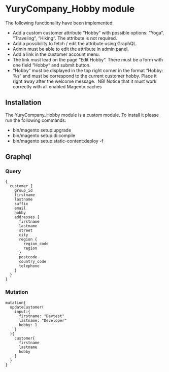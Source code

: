 # YuryCompany_Hobby module

The following functionality have been implemented: 
- Add a custom customer attribute “Hobby“ with possible options: “Yoga“, “Traveling“, “Hiking“. The attribute is not required.
- Add a possibility to fetch / edit the attribute using GraphQL.
- Admin must be able to edit the attribute in admin panel.
- Add a link in the customer account menu.
- The link must lead on the page “Edit Hobby“. There must be a form with one field “Hobby“ and submit button.
- “Hobby“ must be displayed in the top right corner in the format “Hobby: %s“ and must be correspond to the current customer hobby. Place it right away after the welcome message. 
NB! Notice that it must work correctly with all enabled Magento caches

## Installation

The YuryCompany_Hobby module is a custom module. 
To install it please run the following commands:

* bin/magento setup:upgrade
* bin/magento setup:di:compile
* bin/magento setup:static-content:deploy -f

## Graphql

### Query 

```
{
  customer {
    group_id
    firstname
    lastname
    suffix
    email
    hobby
    addresses {
      firstname
      lastname
      street
      city
      region {
        region_code
        region
      }
      postcode
      country_code
      telephone
    }
  }
}
```

### Mutation

``` 
mutation{
  updateCustomer(
    input:{
      firstname: "Devtest"
      lastname: "Developer"
      hobby: 1
    }
  ){
    customer{
      firstname
      lastname
      hobby
    }
  }
}
```
